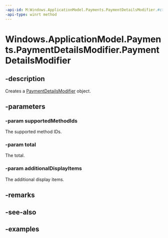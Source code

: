 ```yaml
---
-api-id: M:Windows.ApplicationModel.Payments.PaymentDetailsModifier.#ctor(Windows.Foundation.Collections.IIterable{System.String},Windows.ApplicationModel.Payments.PaymentItem,Windows.Foundation.Collections.IIterable{Windows.ApplicationModel.Payments.PaymentItem})
-api-type: winrt method
---
```


<!-- Method syntax.
public PaymentDetailsModifier.PaymentDetailsModifier(IIterable<String> supportedMethodIds, PaymentItem total, IIterable<PaymentItem> additionalDisplayItems)
-->

# Windows.ApplicationModel.Payments.PaymentDetailsModifier.PaymentDetailsModifier

## -description
Creates a [PaymentDetailsModifier](paymentdetailsmodifier.md) object.

## -parameters

### -param supportedMethodIds
The supported method IDs.

### -param total
The total.

### -param additionalDisplayItems
The additional display items.

## -remarks

## -see-also

## -examples

